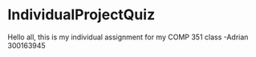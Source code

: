 # IndividualProjectQuiz
Hello all, this is my individual assignment for my COMP 351 class -Adrian 300163945
